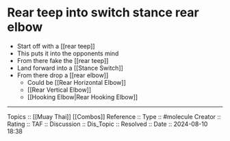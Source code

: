 # Rear teep into switch stance rear elbow

- Start off with a [[rear teep]]
- This puts it into the opponents mind
- From there fake the [[rear teep]]
- Land forward into a [[Stance Switch]]
- From there drop a [[rear elbow]]
	- Could be [[Rear Horizontal Elbow]]
	- [[Rear Vertical Elbow]]
	- [[Hooking Elbow|Rear Hooking Elbow]]

---
Topics ::  [[Muay Thai]] [[Combos]]
Reference ::
Type :: #molecule
Creator ::
Rating ::
TAF ::
Discussion ::
Dis_Topic :: 
Resolved ::
Date :: 2024-08-10 18:38
